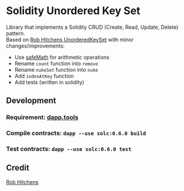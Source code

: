 # Solidity Unordered Key Set
Library that implements a Solidity CRUD (Create, Read, Update, Delete) pattern.  
Based on [Rob Hitchens UnorderedKeySet](https://github.com/rob-Hitchens/UnorderedKeySet) with minor changes/improvements:
- Use [safeMath](https://docs.openzeppelin.com/contracts/3.x/api/math#SafeMath) for arithmetic operations
- Rename `count` function into `remove`
- Rename `nukeSet` function into `nuke`
- Add `indexAtKey` function
- Add tests (written in solidity)

## Development
### Requirement: [dapp.tools](https://dapp.tools/)
### Compile contracts: `dapp --use solc:0.6.0 build`
### Test contracts: `dapp --use solc:0.6.0 test`

## Credit
[Rob Hitchens](https://github.com/rob-Hitchens/UnorderedKeySet)
